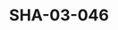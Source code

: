 ---
pid: SHA-03-046
title: SHA-03-046
language: en
original_label: 
rights: Sharhabil Ahmed
location_of_original: Sharhabil Ahmed
photographer_or_studio: 
scanned_from: photograph 5 by 7.1
_date: 1960s
location: Khartoum
description: Sharhabil Ahmed
additional_notes: 
permission_display: 'yes'
on_server: 'no'
on_website: 'no'
permalink: /photopages/en/SHA-03-046.html
layout: photo-page
---